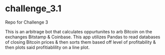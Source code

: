 # challenge_3.1
Repo for Challenge 3


This is an arbitrage bot that calculates oppurtunites to arb Bitcoin on the exchanges Bitstamp & Coinbase. This app utilizes Pandas to read databases of closing Bitcoin prices & then sorts them based off level of profitability & then plots said profitiablility on a line plot. 
